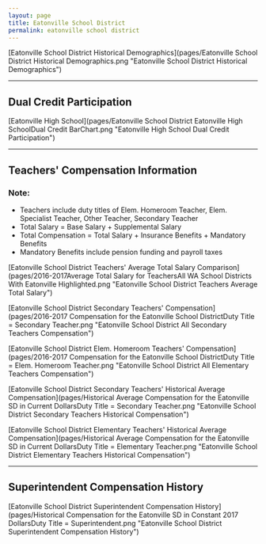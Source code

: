 ```yaml
---
layout: page
title: Eatonville School District
permalink: eatonville school district
---
```



[Eatonville School District Historical Demographics](pages/Eatonville School District Historical Demographics.png "Eatonville School District Historical Demographics")

___

## Dual Credit Participation

[Eatonville High School](pages/Eatonville School District Eatonville High SchoolDual Credit BarChart.png "Eatonville High School Dual Credit Participation")


___

## Teachers' Compensation Information
### Note:
- Teachers include duty titles of Elem. Homeroom Teacher, Elem. Specialist Teacher, Other Teacher, Secondary Teacher
- Total Salary = Base Salary + Supplemental Salary
- Total Compensation = Total Salary + Insurance Benefits + Mandatory Benefits
- Mandatory Benefits include pension funding and payroll taxes

[Eatonville School District Teachers' Average Total Salary Comparison](pages/2016-2017Average Total Salary for TeachersAll WA School Districts With Eatonville Highlighted.png "Eatonville School District Teachers Average Total Salary")

[Eatonville School District Secondary Teachers' Compensation](pages/2016-2017 Compensation for the Eatonville School DistrictDuty Title = Secondary Teacher.png "Eatonville School District All Secondary Teachers Compensation")

[Eatonville School District Elem. Homeroom Teachers' Compensation](pages/2016-2017 Compensation for the Eatonville School DistrictDuty Title = Elem. Homeroom Teacher.png "Eatonville School District All Elementary Teachers Compensation")

[Eatonville School District Secondary Teachers' Historical Average Compensation](pages/Historical Average Compensation for the Eatonville SD in Current DollarsDuty Title = Secondary Teacher.png "Eatonville School District Secondary Teachers Historical Compensation")

[Eatonville School District Elementary Teachers' Historical Average Compensation](pages/Historical Average Compensation for the Eatonville SD in Current DollarsDuty Title = Elementary Teacher.png "Eatonville School District Elementary Teachers Historical Compensation")


___

## Superintendent Compensation History

[Eatonville School District Superintendent Compensation History](pages/Historical Compensation for the Eatonville SD in Constant 2017 DollarsDuty Title = Superintendent.png "Eatonville School District Superintendent Compensation History")

